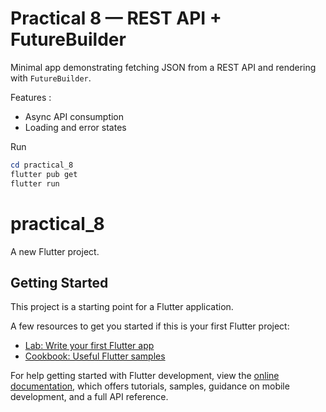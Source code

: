 # Practical 8 — REST API + FutureBuilder

Minimal app demonstrating fetching JSON from a REST API and rendering with `FutureBuilder`.

Features :
- Async API consumption
- Loading and error states

Run

```powershell
cd practical_8
flutter pub get
flutter run
```
# practical_8

A new Flutter project.

## Getting Started

This project is a starting point for a Flutter application.

A few resources to get you started if this is your first Flutter project:

- [Lab: Write your first Flutter app](https://docs.flutter.dev/get-started/codelab)
- [Cookbook: Useful Flutter samples](https://docs.flutter.dev/cookbook)

For help getting started with Flutter development, view the
[online documentation](https://docs.flutter.dev/), which offers tutorials,
samples, guidance on mobile development, and a full API reference.

